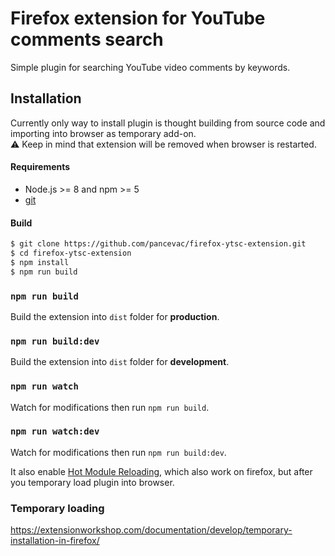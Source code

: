 # Firefox extension for YouTube comments search 

Simple plugin for searching YouTube video comments by keywords.

## Installation
Currently only way to install plugin is thought building from source code and importing into browser as temporary add-on. <br>
:warning: Keep in mind that extension will be removed when browser is restarted.

#### Requirements
- Node.js >= 8 and npm >= 5
- [git](https://git-scm.com)

#### Build

```bash
$ git clone https://github.com/pancevac/firefox-ytsc-extension.git
$ cd firefox-ytsc-extension
$ npm install
$ npm run build
```

### `npm run build`

Build the extension into `dist` folder for **production**.

### `npm run build:dev`

Build the extension into `dist` folder for **development**.

### `npm run watch`

Watch for modifications then run `npm run build`.

### `npm run watch:dev`

Watch for modifications then run `npm run build:dev`.

It also enable [Hot Module Reloading](https://webpack.js.org/concepts/hot-module-replacement), 
which also work on firefox, but after you temporary load plugin into browser.

### Temporary loading
https://extensionworkshop.com/documentation/develop/temporary-installation-in-firefox/




